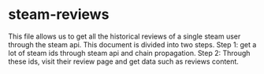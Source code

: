 # steam-reviews
This file allows us to get all the historical reviews of a single steam user through the steam api. This document is divided into two steps.
Step 1: get a lot of steam ids through steam api and chain propagation. 
Step 2: Through these ids, visit their review page and get data such as reviews content.
